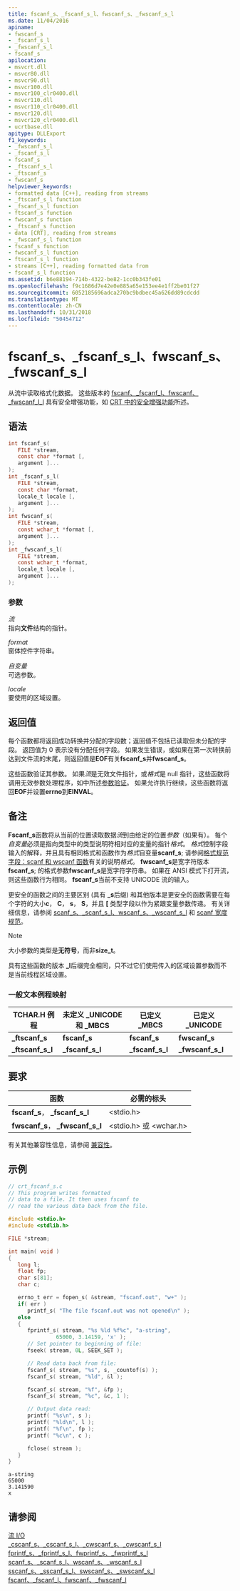 ```yaml
---
title: fscanf_s、_fscanf_s_l、fwscanf_s、_fwscanf_s_l
ms.date: 11/04/2016
apiname:
- fwscanf_s
- _fscanf_s_l
- _fwscanf_s_l
- fscanf_s
apilocation:
- msvcrt.dll
- msvcr80.dll
- msvcr90.dll
- msvcr100.dll
- msvcr100_clr0400.dll
- msvcr110.dll
- msvcr110_clr0400.dll
- msvcr120.dll
- msvcr120_clr0400.dll
- ucrtbase.dll
apitype: DLLExport
f1_keywords:
- _fwscanf_s_l
- _fscanf_s_l
- fscanf_s
- _ftscanf_s_l
- _ftscanf_s
- fwscanf_s
helpviewer_keywords:
- formatted data [C++], reading from streams
- _ftscanf_s_l function
- _fscanf_s_l function
- ftscanf_s function
- fwscanf_s function
- _ftscanf_s function
- data [CRT], reading from streams
- _fwscanf_s_l function
- fscanf_s function
- fwscanf_s_l function
- ftscanf_s_l function
- streams [C++], reading formatted data from
- fscanf_s_l function
ms.assetid: b6e88194-714b-4322-be82-1cc0b343fe01
ms.openlocfilehash: f9c1686d7e42e0e885a65e153ee4e1ff2be01f27
ms.sourcegitcommit: 6052185696adca270bc9bdbec45a626dd89cdcdd
ms.translationtype: MT
ms.contentlocale: zh-CN
ms.lasthandoff: 10/31/2018
ms.locfileid: "50454712"
---
```

# <a name="fscanfs-fscanfsl-fwscanfs-fwscanfsl"></a>fscanf_s、_fscanf_s_l、fwscanf_s、_fwscanf_s_l

从流中读取格式化数据。 这些版本的 [fscanf、_fscanf_l、fwscanf、_fwscanf_l_l](fscanf-fscanf-l-fwscanf-fwscanf-l.md) 具有安全增强功能，如 [CRT 中的安全增强功能](../../c-runtime-library/security-features-in-the-crt.md)所述。

## <a name="syntax"></a>语法

```C
int fscanf_s(
   FILE *stream,
   const char *format [,
   argument ]...
);
int _fscanf_s_l(
   FILE *stream,
   const char *format,
   locale_t locale [,
   argument ]...
);
int fwscanf_s(
   FILE *stream,
   const wchar_t *format [,
   argument ]...
);
int _fwscanf_s_l(
   FILE *stream,
   const wchar_t *format,
   locale_t locale [,
   argument ]...
);
```

### <a name="parameters"></a>参数

*流*<br/>
指向**文件**结构的指针。

*format*<br/>
窗体控件字符串。

*自变量*<br/>
可选参数。

*locale*<br/>
要使用的区域设置。

## <a name="return-value"></a>返回值

每个函数都将返回成功转换并分配的字段数；返回值不包括已读取但未分配的字段。 返回值为 0 表示没有分配任何字段。 如果发生错误，或如果在第一次转换前达到文件流的末尾，则返回值是**EOF**有关**fscanf_s**并**fwscanf_s**。

这些函数验证其参数。 如果*流*是无效文件指针，或*格式*是 null 指针，这些函数将调用无效参数处理程序，如中所述[参数验证](../../c-runtime-library/parameter-validation.md)。 如果允许执行继续，这些函数将返回**EOF**并设置**errno**到**EINVAL**。

## <a name="remarks"></a>备注

**Fscanf_s**函数将从当前的位置读取数据*流*到由给定的位置*参数*（如果有）。 每个*自变量*必须是指向类型中的类型说明符相对应的变量的指针*格式*。 *格式*控制字段输入的解释，并且具有相同格式和函数作为*格式*自变量**scanf_s**; 请参阅[格式规范字段：scanf 和 wscanf 函数](../../c-runtime-library/format-specification-fields-scanf-and-wscanf-functions.md)有关的说明*格式*。  **fwscanf_s**是宽字符版本**fscanf_s**; 的格式参数**fwscanf_s**是宽字符字符串。 如果在 ANSI 模式下打开流，则这些函数行为相同。 **fscanf_s**当前不支持 UNICODE 流的输入。

更安全的函数之间的主要区别 (具有 **_s**后缀) 和其他版本是更安全的函数需要在每个字符的大小**c**， **C**， **s**， **S**，并且 **[** 类型字段以作为紧跟变量参数传递。 有关详细信息，请参阅 [scanf_s、_scanf_s_l、wscanf_s、_wscanf_s_l](scanf-s-scanf-s-l-wscanf-s-wscanf-s-l.md) 和 [scanf 宽度规范](../../c-runtime-library/scanf-width-specification.md)。

> [!NOTE]
> 大小参数的类型是**无符号**，而非**size_t**。

具有这些函数的版本 **_l**后缀完全相同，只不过它们使用传入的区域设置参数而不是当前线程区域设置。

### <a name="generic-text-routine-mappings"></a>一般文本例程映射

|TCHAR.H 例程|未定义 _UNICODE 和 _MBCS|已定义 _MBCS|已定义 _UNICODE|
|---------------------|------------------------------------|--------------------|-----------------------|
|**_ftscanf_s**|**fscanf_s**|**fscanf_s**|**fwscanf_s**|
|**_ftscanf_s_l**|**_fscanf_s_l**|**_fscanf_s_l**|**_fwscanf_s_l**|

## <a name="requirements"></a>要求

|函数|必需的标头|
|--------------|---------------------|
|**fscanf_s**， **_fscanf_s_l**|\<stdio.h>|
|**fwscanf_s**， **_fwscanf_s_l**|\<stdio.h> 或 \<wchar.h>|

有关其他兼容性信息，请参阅 [兼容性](../../c-runtime-library/compatibility.md)。

## <a name="example"></a>示例

```C
// crt_fscanf_s.c
// This program writes formatted
// data to a file. It then uses fscanf to
// read the various data back from the file.

#include <stdio.h>
#include <stdlib.h>

FILE *stream;

int main( void )
{
   long l;
   float fp;
   char s[81];
   char c;

   errno_t err = fopen_s( &stream, "fscanf.out", "w+" );
   if( err )
      printf_s( "The file fscanf.out was not opened\n" );
   else
   {
      fprintf_s( stream, "%s %ld %f%c", "a-string",
               65000, 3.14159, 'x' );
      // Set pointer to beginning of file:
      fseek( stream, 0L, SEEK_SET );

      // Read data back from file:
      fscanf_s( stream, "%s", s, _countof(s) );
      fscanf_s( stream, "%ld", &l );

      fscanf_s( stream, "%f", &fp );
      fscanf_s( stream, "%c", &c, 1 );

      // Output data read:
      printf( "%s\n", s );
      printf( "%ld\n", l );
      printf( "%f\n", fp );
      printf( "%c\n", c );

      fclose( stream );
   }
}
```

```Output
a-string
65000
3.141590
x
```

## <a name="see-also"></a>请参阅

[流 I/O](../../c-runtime-library/stream-i-o.md)<br/>
[_cscanf_s、_cscanf_s_l、_cwscanf_s、_cwscanf_s_l](cscanf-s-cscanf-s-l-cwscanf-s-cwscanf-s-l.md)<br/>
[fprintf_s、_fprintf_s_l、fwprintf_s、_fwprintf_s_l](fprintf-s-fprintf-s-l-fwprintf-s-fwprintf-s-l.md)<br/>
[scanf_s、_scanf_s_l、wscanf_s、_wscanf_s_l](scanf-s-scanf-s-l-wscanf-s-wscanf-s-l.md)<br/>
[sscanf_s、_sscanf_s_l、swscanf_s、_swscanf_s_l](sscanf-s-sscanf-s-l-swscanf-s-swscanf-s-l.md)<br/>
[fscanf、_fscanf_l、fwscanf、_fwscanf_l](fscanf-fscanf-l-fwscanf-fwscanf-l.md)<br/>
